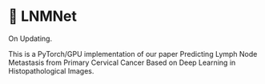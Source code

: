 # :pig2: LNMNet

On Updating.

This is a PyTorch/GPU implementation of our paper Predicting Lymph Node Metastasis from Primary Cervical Cancer Based on Deep Learning in Histopathological Images.
